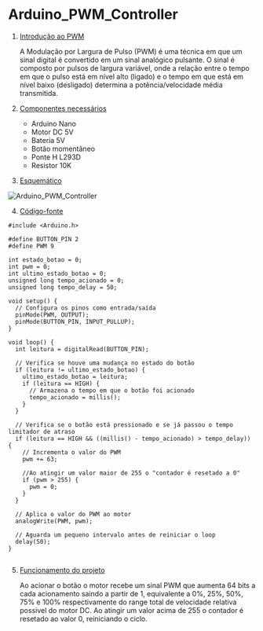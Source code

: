 # Arduino_PWM_Controller

1. [Introdução ao PWM](#introdução-ao-pwm)

    A Modulação por Largura de Pulso (PWM) é uma técnica em que um sinal digital é convertido em um sinal analógico pulsante. O sinal é composto por pulsos de largura variável, onde a relação entre o tempo em que o pulso está em nível alto (ligado) e o tempo em que está em nível baixo (desligado) determina a potência/velocidade média transmitida.
2. [Componentes necessários](#componentes-necessários)
   - Arduino Nano
   - Motor DC 5V
   - Bateria 5V
   - Botão momentâneo
   - Ponte H L293D
   - Resistor 10K
3. [Esquemático](#esquemático)


![Arduino_PWM_Controller](https://github.com/brunocatani/Arduino_PWM_Controller/assets/94939071/faa356e3-f7d6-45cc-90af-e1123b4cf3c5)

4. [Código-fonte](#código-fonte)
````
#include <Arduino.h>

#define BUTTON_PIN 2
#define PWM 9

int estado_botao = 0;
int pwm = 0;
int ultimo_estado_botao = 0;
unsigned long tempo_acionado = 0;
unsigned long tempo_delay = 50;

void setup() {
  // Configura os pinos como entrada/saída
  pinMode(PWM, OUTPUT);
  pinMode(BUTTON_PIN, INPUT_PULLUP);
}

void loop() {
  int leitura = digitalRead(BUTTON_PIN);

  // Verifica se houve uma mudança no estado do botão
  if (leitura != ultimo_estado_botao) {
    ultimo_estado_botao = leitura;
    if (leitura == HIGH) {  
      // Armazena o tempo em que o botão foi acionado
      tempo_acionado = millis();
    }
  }

  // Verifica se o botão está pressionado e se já passou o tempo limitador de atraso
  if (leitura == HIGH && ((millis() - tempo_acionado) > tempo_delay)) {
    // Incrementa o valor do PWM
    pwm += 63;
    
    //Ao atingir um valor maior de 255 o "contador é resetado a 0"
    if (pwm > 255) {
      pwm = 0;
    }
  }

  // Aplica o valor do PWM ao motor
  analogWrite(PWM, pwm);

  // Aguarda um pequeno intervalo antes de reiniciar o loop
  delay(50);
}


````

5. [Funcionamento do projeto](#funcionamento-do-projeto)

    Ao acionar o botão o motor recebe um sinal PWM que aumenta 64 bits a cada acionamento saindo a partir de 1, equivalente a 0%, 25%, 50%, 75% e 100% respectivamente do range total de velocidade relativa possivel do motor DC.
    Ao atingir um valor acima de 255 o contador é resetado ao valor 0, reiniciando o ciclo.
